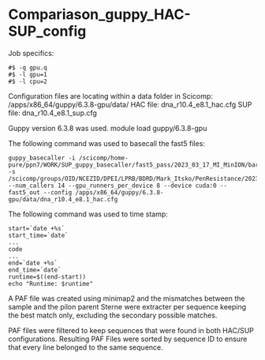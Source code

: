 # Compariason_guppy_HAC-SUP_config

Job specifics: 
```
#$ -q gpu.q
#$ -l gpu=1
#$ -l cpu=2
```

Configuration files are locating within a data folder in Scicomp:
/apps/x86_64/guppy/6.3.8-gpu/data/
HAC file: dna_r10.4_e8.1_hac.cfg
SUP file: dna_r10.4_e8.1_sup.cfg

Guppy version 6.3.8 was used.
module load guppy/6.3.8-gpu

The following command was used to basecall the fast5 files:
```
guppy_basecaller -i /scicomp/home-pure/ppn7/WORK/SUP_guppy_basecaller/fast5_pass/2023_03_17_MI_MinION/barcode01 -s /scicomp/groups/OID/NCEZID/DPEI/LPRB/BDRD/Mark_Itsko/PenResistance/2023_03_17_MI_MinION/basecalling_HAC/barcode01 --num_callers 14 --gpu_runners_per_device 8 --device cuda:0 --fast5_out --config /apps/x86_64/guppy/6.3.8-gpu/data/dna_r10.4_e8.1_hac.cfg 
```
The following command was used to time stamp: 

```
start=`date +%s`
start_time=`date`
...
code
...
end=`date +%s`
end_time=`date`
runtime=$((end-start))
echo "Runtime: $runtime"
```



A PAF file was created using minimap2 and the mismatches between the sample and the pilon parent Sterne were extracter per sequence keeping the best match only, excluding the secondary possible matches. 


PAF files were filtered to keep sequences that were found in both HAC/SUP configurations. Resulting PAF Files were sorted by sequence ID to ensure that every line belonged to the same sequence.







